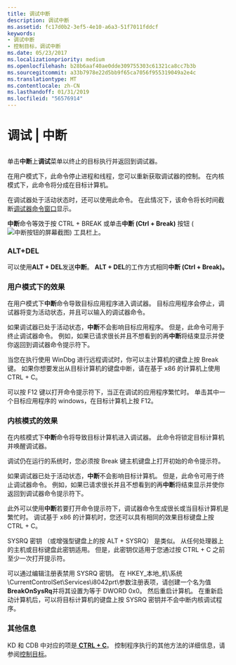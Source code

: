```yaml
---
title: 调试中断
description: 调试中断
ms.assetid: fc17d0b2-3ef5-4e10-a6a3-51f7011fddcf
keywords:
- 调试中断
- 控制目标，调试中断
ms.date: 05/23/2017
ms.localizationpriority: medium
ms.openlocfilehash: b28b6aaf40ae0dde309755303c61321ca8cc7b3b
ms.sourcegitcommit: a33b7978e22d5bb9f65ca7056f955319049a2e4c
ms.translationtype: MT
ms.contentlocale: zh-CN
ms.lasthandoff: 01/31/2019
ms.locfileid: "56576914"
---
```

# <a name="debug--break"></a>调试 | 中断


## <span id="ddk_debug_break_dbg"></span><span id="DDK_DEBUG_BREAK_DBG"></span>


单击**中断**上**调试**菜单以终止的目标执行并返回到调试器。

在用户模式下，此命令停止进程和线程，您可以重新获取调试器的控制。 在内核模式下，此命令将分成在目标计算机。

在调试器处于活动状态时，还可以使用此命令。 在此情况下，该命令将长时间截断[调试器命令窗口](debugger-command-window.md)显示。

**中断**命令等效于按 CTRL + BREAK 或单击**中断 (Ctrl + Break)** 按钮 (![中断按钮的屏幕截图](images/tbbreak.png)) 工具栏上。

### <a name="span-idaltdelspanspan-idaltdelspanaltdel"></a><span id="ALT_DEL"></span><span id="alt_del"></span>ALT+DEL

可以使用**ALT + DEL**发送**中断**。 **ALT + DEL**的工作方式相同**中断 (Ctrl + Break)。**

### <a name="span-idusermodeeffectsspanspan-idusermodeeffectsspanuser-mode-effects"></a><span id="user_mode_effects"></span><span id="USER_MODE_EFFECTS"></span>用户模式下的效果

在用户模式下**中断**命令导致目标应用程序进入调试器。 目标应用程序会停止，调试器将变为活动状态，并且可以输入的调试器命令。

如果调试器已处于活动状态，**中断**不会影响目标应用程序。 但是，此命令可用于终止调试器命令。 例如，如果已请求很长并且不想看到的再**中断**将结束显示并使你返回到调试器命令提示符下。

当您在执行使用 WinDbg 进行远程调试时，你可以主计算机的键盘上按 Break 键。 如果你想要发出从目标计算机的键盘中断，请在基于 x86 的计算机上使用 CTRL + C。

可以按 F12 键以打开命令提示符下，当正在调试的应用程序繁忙时。 单击其中一个目标应用程序的 windows，在目标计算机上按 F12。

### <a name="span-idkernelmodeeffectsspanspan-idkernelmodeeffectsspankernel-mode-effects"></a><span id="kernel_mode_effects"></span><span id="KERNEL_MODE_EFFECTS"></span>内核模式的效果

在内核模式下**中断**命令将导致目标计算机进入调试器。 此命令将锁定目标计算机并唤醒调试器。

调试仍在运行的系统时，您必须按 Break 键主机键盘上打开初始的命令提示符。

如果调试器已处于活动状态，**中断**不会影响目标计算机。 但是，此命令可用于终止调试器命令。 例如，如果已请求很长并且不想看到的再**中断**将结束显示并使你返回到调试器命令提示符下。

此外可以使用**中断**若要打开命令提示符下，调试器命令生成很长或当目标计算机是繁忙时。 调试基于 x86 的计算机时，您还可以具有相同的效果目标键盘上按 CTRL + C。

SYSRQ 密钥 （或增强型键盘上的按 ALT + SYSRQ） 是类似。 从任何处理器上的主机或目标键盘此密钥适用。 但是，此密钥仅适用于您通过按 CTRL + C 之前至少一次打开提示符。

可以通过编辑注册表禁用 SYSRQ 密钥。 在 HKEY\_本地\_机\\系统\\CurrentControlSet\\Services\\i8042prt\\参数注册表项，请创建一个名为值**BreakOnSysRq**并将其设置为等于 DWORD 0x0。 然后重启计算机。 在重新启动计算机后，可以将目标计算机的键盘上按 SYSRQ 密钥并不会中断内核调试程序。

### <a name="span-idadditionalinformationspanspan-idadditionalinformationspanadditional-information"></a><span id="additional_information"></span><span id="ADDITIONAL_INFORMATION"></span>其他信息

KD 和 CDB 中对应的项是[ **CTRL + C**](ctrl-c--break-.md)。 控制程序执行的其他方法的详细信息，请参阅[控制目标](controlling-the-target.md)。

 

 





